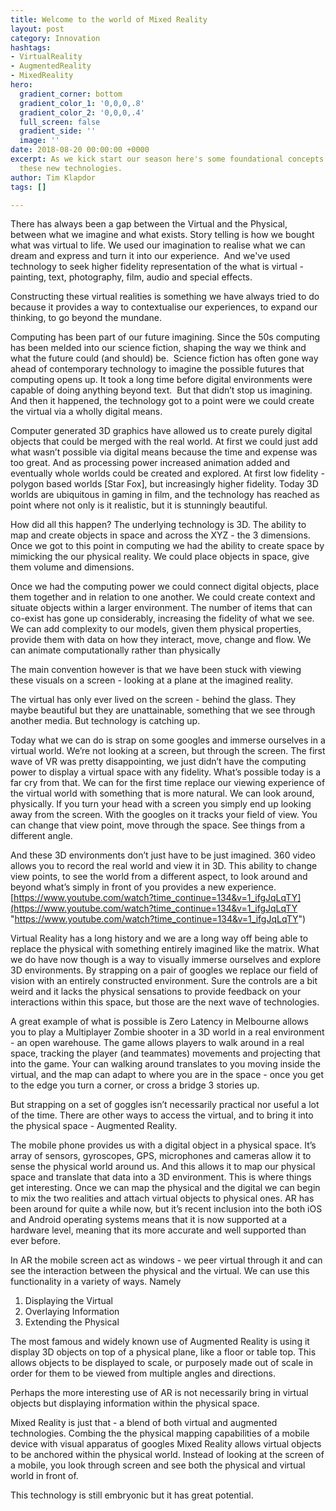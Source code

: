 ```yaml
---
title: Welcome to the world of Mixed Reality
layout: post
category: Innovation
hashtags:
- VirtualReality
- AugmentedReality
- MixedReality
hero:
  gradient_corner: bottom
  gradient_color_1: '0,0,0,.8'
  gradient_color_2: '0,0,0,.4'
  full_screen: false
  gradient_side: ''
  image: ''
date: 2018-08-20 00:00:00 +0000
excerpt: As we kick start our season here's some foundational concepts to understand
  these new technologies.
author: Tim Klapdor
tags: []

---
```

There has always been a gap between the Virtual and the Physical, between what we imagine and what exists. Story telling is how we bought what was virtual to life. We used our imagination to realise what we can dream and express and turn it into our experience.  And we've  used technology to seek higher fidelity representation of the what is virtual - painting, text, photography, film, audio and special effects.  

Constructing these virtual realities is something we have always tried to do because it provides a way to contextualise our experiences, to expand our thinking, to go beyond the mundane.  

Computing has been part of our future imagining. Since the 50s computing has been melded into our science fiction, shaping the way we think and what the future could (and should) be.  Science fiction has often gone way ahead of contemporary technology to imagine the possible futures that computing opens up. It took a long time before digital environments were capable of doing anything beyond text.  But that didn’t stop us imagining. And then it happened, the technology got to a point were we could create the virtual via a wholly digital means.   

Computer generated 3D graphics have allowed us to create purely digital objects that could be merged with the real world. At first we could just add what wasn’t possible via digital means because the time and expense was too great. And as processing power increased animation added and eventually whole worlds could be created and explored. At first low fidelity - polygon based worlds \[Star Fox\], but increasingly higher fidelity. Today 3D worlds are ubiquitous in gaming in film, and the technology has reached as point where not only is it realistic, but it is stunningly beautiful. 

How did all this happen? The underlying technology is 3D. The ability to map and create objects in space and across the XYZ - the 3 dimensions.  Once we got to this point in computing we had the ability to create space by mimicking the our physical reality. We could place objects in space, give them volume and dimensions.  

Once we had the computing power we could connect digital objects, place them together and in relation to one another. We could create context and situate objects within a larger environment. The number of items that can co-exist has gone up considerably, increasing the fidelity of what we see.  We can add complexity to our models, given them physical properties, provide them with data on how they interact, move, change and flow. We can animate computationally rather than physically  

The main convention however is that we have been stuck with viewing these visuals on a screen - looking at a plane at the imagined reality.  

The virtual has only ever lived on the screen - behind the glass. They maybe beautiful but they are unattainable, something that we see through another media. But technology is catching up. 

Today what we can do is strap on some googles and immerse ourselves in a virtual world. We’re not looking at a screen, but through the screen. The first wave of VR was pretty disappointing, we just didn’t have the computing power to display a virtual space with any fidelity. What’s possible today is a far cry from that. We can for the first time replace our viewing experience of the virtual world with something that is more natural. We can look around, physically. If you turn your head with a screen you simply end up looking away from the screen. With the googles on it tracks your field of view. You can change that view point, move through the space. See things from a different angle.  

And these 3D environments don’t just have to be just imagined. 360 video allows you to record the real world and view it in 3D. This ability to change view points, to see the world from a different aspect, to look around and beyond what’s simply in front of you provides a new experience. [https://www.youtube.com/watch?time_continue=134&v=1_ifgJqLqTY](https://www.youtube.com/watch?time_continue=134&v=1_ifgJqLqTY "https://www.youtube.com/watch?time_continue=134&v=1_ifgJqLqTY") 

Virtual Reality has a long history and we are a long way off being able to replace the physical with something entirely imagined like the matrix. What we do have now though is a way to visually immerse ourselves and explore 3D environments. By strapping on a pair of googles we replace our field of vision with an entirely constructed environment. Sure the controls are a bit weird and it lacks the physical sensations to provide feedback on your interactions within this space, but those are the next wave of technologies. 

A great example of what is possible is Zero Latency in Melbourne allows you to play a Multiplayer Zombie shooter in a 3D world in a real environment - an open warehouse. The game allows players to walk around in a real space, tracking the player (and teammates) movements and projecting that into the game. Your can walking around translates to you moving inside the virtual, and the map can adapt to where you are in the space - once you get to the edge you turn a corner, or cross a bridge 3 stories up.  

But strapping on a set of goggles isn’t necessarily practical nor useful a lot of the time. There are other ways to access the virtual, and to bring it into the physical space - Augmented Reality.  

The mobile phone provides us with a digital object in a physical space. It’s array of sensors, gyroscopes, GPS, microphones and cameras allow it to sense the physical world around us. And this allows it to map our physical space and translate that data into a 3D environment. This is where things get interesting. Once we can map the physical and the digital we can begin to mix the two realities and attach virtual objects to physical ones. AR has been around for quite a while now, but it’s recent inclusion into the both iOS and Android operating systems means that it is now supported at a hardware level, meaning that its more accurate and well supported than ever before. 

In AR the mobile screen act as windows - we peer virtual through it and can see the interaction between the physical and the virtual. We can use this functionality in a variety of ways. Namely  

1. Displaying the Virtual  
2. Overlaying Information 
3. Extending the Physical 

The most famous and widely known use of Augmented Reality is using it display 3D objects on top of a physical plane, like a floor or table top. This allows objects to be displayed to scale, or purposely made out of scale in order for them to be viewed from multiple angles and directions.  

Perhaps the more interesting use of AR is not necessarily bring in virtual objects but displaying information within the physical space.  

Mixed Reality is just that - a blend of both virtual and augmented technologies. Combing the the physical mapping capabilities of a mobile device with visual apparatus of googles Mixed Reality allows virtual objects to be anchored within the physical world. Instead of looking at the screen of a mobile, you look through screen and see both the physical and virtual world in front of.  

This technology is still embryonic but it has great potential.  